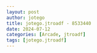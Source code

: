 ```yaml
---
layout: post
author: jotego
title: jotego.jtroadf - 8533440
date: 2024-07-12
categories: [Arcade, jtroadf]
tags: [jotego.jtroadf]
---
```


